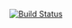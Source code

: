 [![Build Status](https://travis-ci.org/Vmorgant/TP-POO.svg?branch=master)](https://travis-ci.org/Vmorgant/TP-POO)
